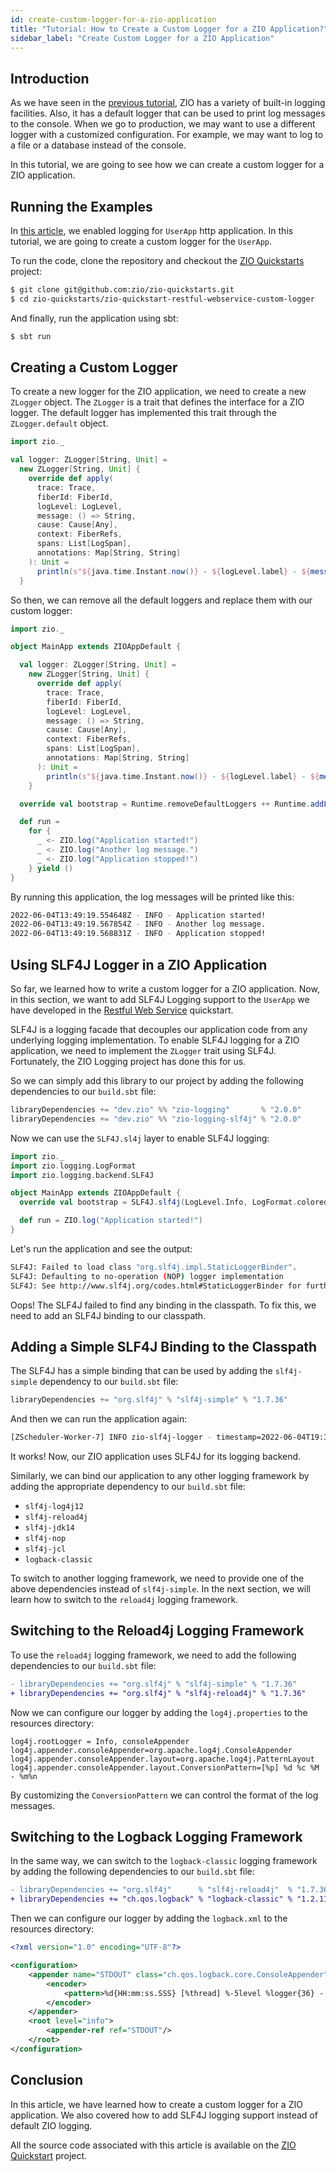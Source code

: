 ```yaml
---
id: create-custom-logger-for-a-zio-application
title: "Tutorial: How to Create a Custom Logger for a ZIO Application?"
sidebar_label: "Create Custom Logger for a ZIO Application"
---
```


## Introduction

As we have seen in the [previous tutorial](enable-logging-in-a-zio-application.md), ZIO has a variety of built-in logging facilities. Also, it has a default logger that can be used to print log messages to the console. When we go to production, we may want to use a different logger with a customized configuration. For example, we may want to log to a file or a database instead of the console.

In this tutorial, we are going to see how we can create a custom logger for a ZIO application.

## Running the Examples

In [this article](enable-logging-in-a-zio-application.md), we enabled logging for `UserApp` http application. In this tutorial, we are going to create a custom logger for the `UserApp`.

To run the code, clone the repository and checkout the [ZIO Quickstarts](http://github.com/zio/zio-quickstarts) project:

```bash
$ git clone git@github.com:zio/zio-quickstarts.git 
$ cd zio-quickstarts/zio-quickstart-restful-webservice-custom-logger
```

And finally, run the application using sbt:

```bash
$ sbt run
```

## Creating a Custom Logger

To create a new logger for the ZIO application, we need to create a new `ZLogger` object. The `ZLogger` is a trait that defines the interface for a ZIO logger. The default logger has implemented this trait through the `ZLogger.default` object.

```scala mdoc:compile-only
import zio._

val logger: ZLogger[String, Unit] =
  new ZLogger[String, Unit] {
    override def apply(
      trace: Trace,
      fiberId: FiberId,
      logLevel: LogLevel,
      message: () => String,
      cause: Cause[Any],
      context: FiberRefs,
      spans: List[LogSpan],
      annotations: Map[String, String]
    ): Unit =
      println(s"${java.time.Instant.now()} - ${logLevel.label} - ${message()}")
  }
```

So then, we can remove all the default loggers and replace them with our custom logger:

```scala mdoc:compile-only
import zio._

object MainApp extends ZIOAppDefault {

  val logger: ZLogger[String, Unit] =
    new ZLogger[String, Unit] {
      override def apply(
        trace: Trace,
        fiberId: FiberId,
        logLevel: LogLevel,
        message: () => String,
        cause: Cause[Any],
        context: FiberRefs,
        spans: List[LogSpan],
        annotations: Map[String, String]
      ): Unit =
        println(s"${java.time.Instant.now()} - ${logLevel.label} - ${message()}")
    }

  override val bootstrap = Runtime.removeDefaultLoggers ++ Runtime.addLogger(logger)

  def run =
    for {
      _ <- ZIO.log("Application started!")
      _ <- ZIO.log("Another log message.")
      _ <- ZIO.log("Application stopped!")
    } yield ()
}
```

By running this application, the log messages will be printed like this:

```bash
2022-06-04T13:49:19.554648Z - INFO - Application started!
2022-06-04T13:49:19.567854Z - INFO - Another log message.
2022-06-04T13:49:19.568831Z - INFO - Application stopped!
```

## Using SLF4J Logger in a ZIO Application

So far, we learned how to write a custom logger for a ZIO application. Now, in this section, we want to add SLF4J Logging support to the `UserApp` we have developed in the [Restful Web Service](../quickstarts/restful-webservice.md) quickstart.

SLF4J is a logging facade that decouples our application code from any underlying logging implementation. To enable SLF4J logging for a ZIO application, we need to implement the `ZLogger` trait using SLF4J. Fortunately, the ZIO Logging project has done this for us.

So we can simply add this library to our project by adding the following dependencies to our `build.sbt` file:

```scala
libraryDependencies += "dev.zio" %% "zio-logging"       % "2.0.0"
libraryDependencies += "dev.zio" %% "zio-logging-slf4j" % "2.0.0"
```

Now we can use the `SLF4J.sl4j` layer to enable SLF4J logging:

```scala mdoc:compile-only
import zio._
import zio.logging.LogFormat
import zio.logging.backend.SLF4J

object MainApp extends ZIOAppDefault {
  override val bootstrap = SLF4J.slf4j(LogLevel.Info, LogFormat.colored)

  def run = ZIO.log("Application started!")
}
```

Let's run the application and see the output:

```bash
SLF4J: Failed to load class "org.slf4j.impl.StaticLoggerBinder".
SLF4J: Defaulting to no-operation (NOP) logger implementation
SLF4J: See http://www.slf4j.org/codes.html#StaticLoggerBinder for further details.
```

Oops! The SLF4J failed to find any binding in the classpath. To fix this, we need to add an SLF4J binding to our classpath.

## Adding a Simple SLF4J Binding to the Classpath

The SLF4J has a simple binding that can be used by adding the `slf4j-simple` dependency to our `build.sbt` file:

```scala
libraryDependencies += "org.slf4j" % "slf4j-simple" % "1.7.36"
```

And then we can run the application again:

```bash
[ZScheduler-Worker-7] INFO zio-slf4j-logger - timestamp=2022-06-04T19:36:43.768256+04:30 level=INFO thread=zio-fiber-6 message="Application started!"
```

It works! Now, our ZIO application uses SLF4J for its logging backend.

Similarly, we can bind our application to any other logging framework by adding the appropriate dependency to our `build.sbt` file:
- `slf4j-log4j12`
- `slf4j-reload4j`
- `slf4j-jdk14`
- `slf4j-nop`
- `slf4j-jcl`
- `logback-classic`

To switch to another logging framework, we need to provide one of the above dependencies instead of `slf4j-simple`. In the next section, we will learn how to switch to the `reload4j` logging framework.

## Switching to the Reload4j Logging Framework

To use the `reload4j` logging framework, we need to add the following dependencies to our `build.sbt` file:

```diff
- libraryDependencies += "org.slf4j" % "slf4j-simple" % "1.7.36"
+ libraryDependencies += "org.slf4j" % "slf4j-reload4j" % "1.7.36" 
```

Now we can configure our logger by adding the `log4j.properties` to the resources directory:

```
log4j.rootLogger = Info, consoleAppender
log4j.appender.consoleAppender=org.apache.log4j.ConsoleAppender
log4j.appender.consoleAppender.layout=org.apache.log4j.PatternLayout
log4j.appender.consoleAppender.layout.ConversionPattern=[%p] %d %c %M - %m%n
```

By customizing the `ConversionPattern` we can control the format of the log messages.

## Switching to the Logback Logging Framework

In the same way, we can switch to the `logback-classic` logging framework by adding the following dependencies to our `build.sbt` file:

```diff
- libraryDependencies += "org.slf4j"      % "slf4j-reload4j"  % "1.7.36"
+ libraryDependencies += "ch.qos.logback" % "logback-classic" % "1.2.11"
```

Then we can configure our logger by adding the `logback.xml` to the resources directory:

```xml
<?xml version="1.0" encoding="UTF-8"?>

<configuration>
    <appender name="STDOUT" class="ch.qos.logback.core.ConsoleAppender">
        <encoder>
            <pattern>%d{HH:mm:ss.SSS} [%thread] %-5level %logger{36} - %msg%n</pattern>
        </encoder>
    </appender>
    <root level="info">
        <appender-ref ref="STDOUT"/>
    </root>
</configuration>
```

## Conclusion

In this article, we have learned how to create a custom logger for a ZIO application. We also covered how to add SLF4J logging support instead of default ZIO logging.

All the source code associated with this article is available on the [ZIO Quickstart](http://github.com/zio/zio-quickstarts) project.
